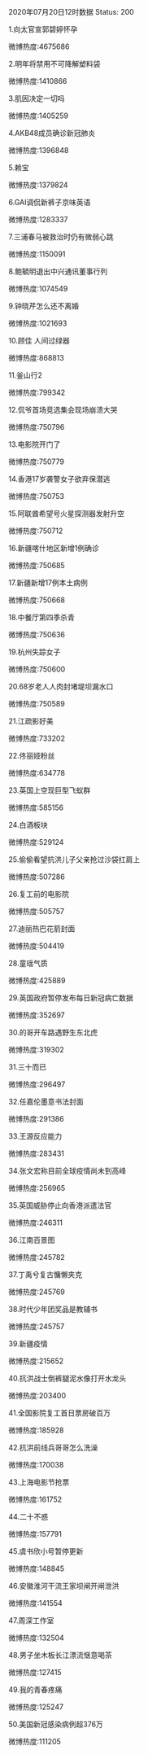 2020年07月20日12时数据
Status: 200

1.向太官宣郭碧婷怀孕

微博热度:4675686

2.明年将禁用不可降解塑料袋

微博热度:1410866

3.肌因决定一切吗

微博热度:1405259

4.AKB48成员确诊新冠肺炎

微博热度:1396848

5.赖宝

微博热度:1379824

6.GAI调侃新裤子京味英语

微博热度:1283337

7.三浦春马被救治时仍有微弱心跳

微博热度:1150091

8.鲍毓明退出中兴通讯董事行列

微博热度:1074549

9.钟晓芹怎么还不离婚

微博热度:1021693

10.顾佳 人间过绿器

微博热度:868813

11.釜山行2

微博热度:799342

12.侃爷首场竞选集会现场崩溃大哭

微博热度:750796

13.电影院开门了

微博热度:750779

14.香港17岁袭警女子欲弃保潜逃

微博热度:750753

15.阿联酋希望号火星探测器发射升空

微博热度:750712

16.新疆喀什地区新增1例确诊

微博热度:750685

17.新疆新增17例本土病例

微博热度:750668

18.中餐厅第四季杀青

微博热度:750636

19.杭州失踪女子

微博热度:750600

20.68岁老人人肉封堵堤坝漏水口

微博热度:750589

21.江疏影好美

微博热度:733202

22.佟丽娅粉丝

微博热度:634778

23.英国上空现巨型飞蚁群

微博热度:585156

24.白酒板块

微博热度:529124

25.偷偷看望抗洪儿子父亲抢过沙袋扛肩上

微博热度:507286

26.复工前的电影院

微博热度:505757

27.迪丽热巴花箭封面

微博热度:504419

28.童瑶气质

微博热度:425889

29.英国政府暂停发布每日新冠病亡数据

微博热度:352697

30.的哥开车路遇野生东北虎

微博热度:319302

31.三十而已

微博热度:296497

32.任嘉伦墨意书法封面

微博热度:291386

33.王源反应能力

微博热度:283431

34.张文宏称目前全球疫情尚未到高峰

微博热度:256965

35.英国威胁停止向香港派遣法官

微博热度:246311

36.江南百景图

微博热度:245782

37.丁禹兮复古慵懒夹克

微博热度:245769

38.时代少年团奖品是教辅书

微博热度:245757

39.新疆疫情

微博热度:215652

40.抗洪战士倒裤腿泥水像打开水龙头

微博热度:203400

41.全国影院复工首日票房破百万

微博热度:185928

42.抗洪前线兵哥哥怎么洗澡

微博热度:170038

43.上海电影节抢票

微博热度:161752

44.二十不惑

微博热度:157791

45.虞书欣小号暂停更新

微博热度:148845

46.安徽淮河干流王家坝闸开闸泄洪

微博热度:141554

47.周深工作室

微博热度:132504

48.男子坐木板长江漂流惬意喝茶

微博热度:127415

49.我的青春疼痛

微博热度:125247

50.美国新冠感染病例超376万

微博热度:111205

